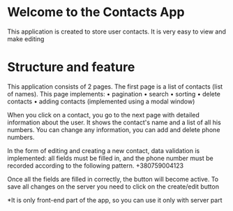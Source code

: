 # Welcome to the Contacts App

This application is created to store user contacts.
It is very easy to view and make editing

# Structure and feature

This application consists of 2 pages.
The first page is a list of contacts (list of names). This page implements:
• pagination
• search
• sorting
• delete contacts
• adding contacts (implemented using a modal window)

When you click on a contact, you go to the next page with detailed information about the user.
It shows the contact's name and a list of all his numbers. You can change any information, you can add and delete phone numbers.

In the form of editing and creating a new contact, data validation is implemented:
all fields must be filled in, and the phone number must be recorded according to the following pattern. +380759004123

Once all the fields are filled in correctly, the button will become active.
To save all changes on the server you need to click on the create/edit button

*It is only front-end part of the app, so you can use it only with server part
